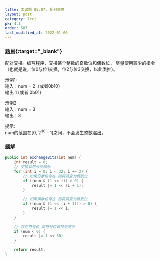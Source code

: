 ```yaml
---
title: 面试题 05.07. 配对交换
layout: post
category: lcci
pk: 4.1
order: 507
last_modified_at: 2022-01-06
---
```


### [题目](https://leetcode-cn.com/exchange-lcci/){:target="_blank"}

配对交换。编写程序，交换某个整数的奇数位和偶数位，
尽量使用较少的指令（也就是说，位0与位1交换，位2与位3交换，以此类推）。

示例1:  
输入：num = 2（或者0b10）  
输出 1 (或者 0b01)

示例2:  
输入：num = 3  
输出：3

提示:  
num的范围在[0, 2<sup>30</sup> - 1]之间，不会发生整数溢出。


### 题解

```java
public int exchangeBits(int num) {
    int result = 0;
    // 交换非符号位部分
    for (int i = 0; i < 32; i += 2) {
        // 如果奇数位存在 则将其变为偶数位
        if ((num & (1 << i)) > 0) {
            result |= 1 << (i + 1);
        }

        // 如果偶数位存在 则将其变为奇数位
        if ((num & (1 << (i + 1))) > 0) {
            result |= 1 << i;
        }
    }

    // 存在符号位 将符号位调换至高位
    if (num < 0) {
        result |= 1 << 30;
    }

    return result;
}
```